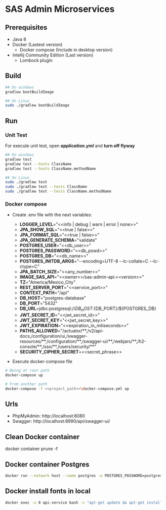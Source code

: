 # SAS Admin Microservices

## Prerequisites

- Java 8
- Docker (Lastest version)
  - Docker compose (Include in desktop version)
- Intellij Community Edition (Last version)
  - Lombock plugin

## Build

```bash
## On windows 
gradlew bootBuildImage

## On Linux
sudo ./gradlew bootBuildImage
```

## Run

### Unit Test

For execute unit test, open **_application.yml_** and **turn off flyway** 

```bash
## On windows 
gradlew test
gradlew test --tests ClassName
gradlew test --tests ClassName.methodName

## On Linux
sudo ./gradlew test
sudo ./gradlew test --tests ClassName
sudo ./gradlew test --tests ClassName.methodName
```

### Docker compose

- Create .env file with the next variables:
  - **LOGGER_LEVEL**="\<\<info | debug | warn | error | none\>\>"
  - **JPA_SHOW_SQL**="\<\<true | false\>\>"
  - **JPA_FORMAT_SQL**="\<\<true | false\>\>"
  - **JPA_GENERATE_SCHEMA**="validate"
  - **POSTGRES_USER**="\<\<db_user\>\>"
  - **POSTGRES_PASSWORD**="\<\<db_pswd\>\>"
  - **POSTGRES_DB**="\<\<db_name\>\>"
  - **POSTGRES_INITDB_ARGS**="--encoding=UTF-8 --lc-collate=C --lc-ctype=C"
  - **JPA_BATCH_SIZE**="\<\<any_number\>\>"
  - **IMAGE_SAS_API**="\<\<owner\>\>/sas-admin-api:\<\<version\>\>"
  - **TZ**="America/Mexico_City"
  - **REST_SERVER_PORT**="\<\<service_port\>\>"
  - **CONTEXT_PATH**="/api"
  - **DB_HOST**="postgres-database"
  - **DB_PORT**="5432"
  - **DB_URL**=jdbc:postgresql://${DB_HOST}:${DB_PORT}/${POSTGRES_DB} 
  - **JWT_SECRET_ID**="\<\<jwt_secret_id\>\>"
  - **JWT_SECRET_KEY**="\<\<jwt_secret_key\>\>"
  - **JWT_EXPIRATION**="\<\<expiration_in_miliseconds\>\>"
  - **PATHS_ALLOWED**="/actuator/**,/v2/api-docs,/configuration/ui,/swagger-resources/\*\*,/configuration/\*\*,/swagger-ui/\*\*,/webjars/\*\*,/h2-console/\*\*,/sso/\*\*,/users/security/\*\*"
  - **SECURITY_CIPHER_SECRET**=\<\<secret_phrase\>\>


- Execute docker-compose file
```bash
# Being at root path
docker-compose up

# From another path
docker-compose -f <<proyect_path>>\docker-compose.yml up
```

## Urls

- PhpMyAdmin: http://localhost:8080
- Swagger: http://localhost:8990/api/swagger-ui/

## Clean Docker container

docker container prune -f

## Docker container Postgres

```bash
docker run --network host --name postgres -e POSTGRES_PASSWORD=postgres -d postgres
```

## Docker install fonts in local

```bash
docker exec -u 0 api-service bash -c "apt-get update && apt-get install fontconfig ttf-dejavu -y"